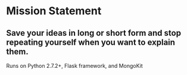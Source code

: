 Mission Statement
=============================

Save your ideas in long or short form and stop repeating yourself when you want to explain them.
------------------------------------------

Runs on Python 2.7.2+, Flask framework, and MongoKit